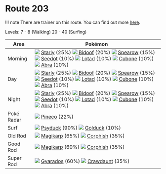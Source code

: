 # Route 203

!!! note
    There are trainer on this route. You can find out more [here](/trainer_changes/route_203/).

Levels: 7 - 8 (Walking) 20 - 40 (Surfing)

Area       | Pokémon
---        | ---
Morning    | ![][396]  [Starly] (25%) ![][399]  [Bidoof] (20%) ![][021]  [Spearow] (15%)  ![][273]  [Seedot] (10%) ![][270]  [Lotad] (10%) ![][104]  [Cubone] (10%)  ![][063]  [Abra] (10%)
Day        | ![][396]  [Starly] (25%) ![][399]  [Bidoof] (20%) ![][021]  [Spearow] (15%)  ![][273]  [Seedot] (10%) ![][270]  [Lotad] (10%) ![][104]  [Cubone] (10%)  ![][063]  [Abra] (10%)
Night      | ![][396]  [Starly] (25%) ![][399]  [Bidoof] (20%) ![][021]  [Spearow] (15%)  ![][273]  [Seedot] (10%) ![][270]  [Lotad] (10%) ![][104]  [Cubone] (10%)  ![][063]  [Abra] (10%)
Poké Radar | ![][204]  [Pineco] (22%)
Surf       | ![][054]  [Psyduck] (90%) ![][055]  [Golduck] (10%)
Old Rod    | ![][129]  [Magikarp] (65%) ![][341]  [Corphish] (35%)
Good Rod   | ![][129]  [Magikarp] (60%) ![][341]  [Corphish] (35%)
Super Rod  | ![][130]  [Gyarados] (60%) ![][342]  [Crawdaunt] (35%)


[Spearow]: /pokemon_changes/021/
[Psyduck]: /pokemon_changes/054/
[Golduck]: /pokemon_changes/055/
[Abra]: /pokemon_changes/063/
[Cubone]: /pokemon_changes/104/
[Magikarp]: /pokemon_changes/129/
[Gyarados]: /pokemon_changes/130/
[Pineco]: /pokemon_changes/204/
[Lotad]: /pokemon_changes/270/
[Seedot]: /pokemon_changes/273/
[Corphish]: /pokemon_changes/341/
[Crawdaunt]: /pokemon_changes/342/
[Starly]: /pokemon_changes/396/
[Bidoof]: /pokemon_changes/399/
[021]: /img/pokemon/021.png
[054]: /img/pokemon/054.png
[055]: /img/pokemon/055.png
[063]: /img/pokemon/063.png
[104]: /img/pokemon/104.png
[129]: /img/pokemon/129.png
[130]: /img/pokemon/130.png
[204]: /img/pokemon/204.png
[270]: /img/pokemon/270.png
[273]: /img/pokemon/273.png
[341]: /img/pokemon/341.png
[342]: /img/pokemon/342.png
[396]: /img/pokemon/396.png
[399]: /img/pokemon/399.png
